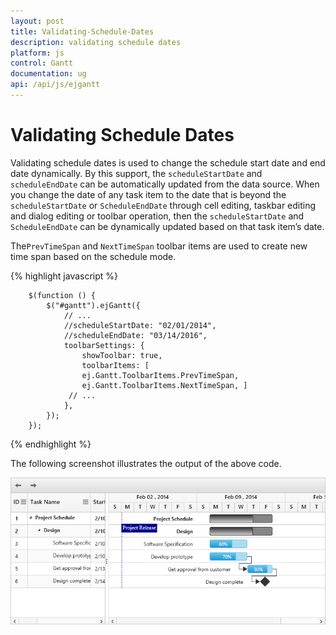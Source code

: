 ```yaml
---
layout: post
title: Validating-Schedule-Dates
description: validating schedule dates
platform: js
control: Gantt
documentation: ug
api: /api/js/ejgantt
---
```


# Validating Schedule Dates

Validating schedule dates is used to change the schedule start date and end date dynamically. By this support, the `scheduleStartDate` and `scheduleEndDate` can be automatically updated from the data source. When you change the date of any task item to the date that is beyond the `scheduleStartDate` or `ScheduleEndDate` through cell editing, taskbar editing and dialog editing or toolbar operation, then the `scheduleStartDate` and `ScheduleEndDate` can be dynamically updated based on that task item’s date.

The`PrevTimeSpan` and `NextTimeSpan` toolbar items are used to create new time span based on the schedule mode.

{% highlight javascript %}

        $(function () {
            $("#gantt").ejGantt({
                // ...
                //scheduleStartDate: "02/01/2014",
                //scheduleEndDate: "03/14/2016",
                toolbarSettings: {
                    showToolbar: true,
                    toolbarItems: [
                    ej.Gantt.ToolbarItems.PrevTimeSpan,
                    ej.Gantt.ToolbarItems.NextTimeSpan, ]
                 // ...
                },
            });
        });

{% endhighlight %}

The following screenshot illustrates the output of the above code.

![](/js/Gantt/Validating-Schedule-Dates_images/Validating-Schedule-Dates_img1.png)

